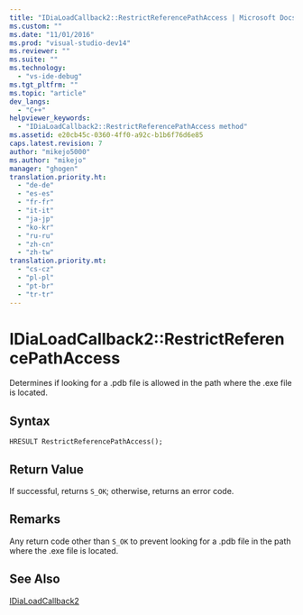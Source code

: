 ```yaml
---
title: "IDiaLoadCallback2::RestrictReferencePathAccess | Microsoft Docs"
ms.custom: ""
ms.date: "11/01/2016"
ms.prod: "visual-studio-dev14"
ms.reviewer: ""
ms.suite: ""
ms.technology: 
  - "vs-ide-debug"
ms.tgt_pltfrm: ""
ms.topic: "article"
dev_langs: 
  - "C++"
helpviewer_keywords: 
  - "IDiaLoadCallback2::RestrictReferencePathAccess method"
ms.assetid: e20cb45c-0360-4ff0-a92c-b1b6f76d6e85
caps.latest.revision: 7
author: "mikejo5000"
ms.author: "mikejo"
manager: "ghogen"
translation.priority.ht: 
  - "de-de"
  - "es-es"
  - "fr-fr"
  - "it-it"
  - "ja-jp"
  - "ko-kr"
  - "ru-ru"
  - "zh-cn"
  - "zh-tw"
translation.priority.mt: 
  - "cs-cz"
  - "pl-pl"
  - "pt-br"
  - "tr-tr"
---
```

# IDiaLoadCallback2::RestrictReferencePathAccess
Determines if looking for a .pdb file is allowed in the path where the .exe file is located.  
  
## Syntax  
  
```cpp#  
HRESULT RestrictReferencePathAccess();  
```  
  
## Return Value  
 If successful, returns `S_OK`; otherwise, returns an error code.  
  
## Remarks  
 Any return code other than `S_OK` to prevent looking for a .pdb file in the path where the .exe file is located.  
  
## See Also  
 [IDiaLoadCallback2](../../debugger/debug-interface-access/idialoadcallback2.md)